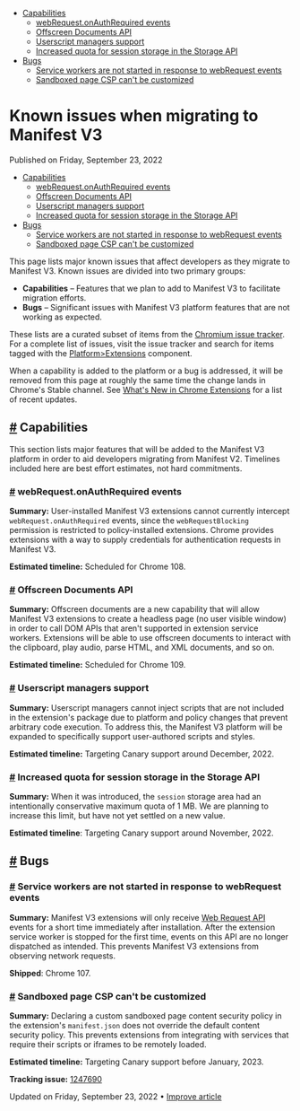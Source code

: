 

*   [Capabilities](https://developer.chrome.com/docs/extensions/mv3/known-issues/#capabilities)
    *   [webRequest.onAuthRequired events](https://developer.chrome.com/docs/extensions/mv3/known-issues/#webrequest-onauthrequired)
    *   [Offscreen Documents API](https://developer.chrome.com/docs/extensions/mv3/known-issues/#offscreen-documents-api)
    *   [Userscript managers support](https://developer.chrome.com/docs/extensions/mv3/known-issues/#userscript-managers-support)
    *   [Increased quota for session storage in the Storage API](https://developer.chrome.com/docs/extensions/mv3/known-issues/#increased-session-storage-quota)
*   [Bugs](https://developer.chrome.com/docs/extensions/mv3/known-issues/#bugs)
    *   [Service workers are not started in response to webRequest events](https://developer.chrome.com/docs/extensions/mv3/known-issues/#webrequest-in-sw)
    *   [Sandboxed page CSP can't be customized](https://developer.chrome.com/docs/extensions/mv3/known-issues/#sandboxed-csp)

Known issues when migrating to Manifest V3
==========================================

Published on Friday, September 23, 2022



*   [Capabilities](https://developer.chrome.com/docs/extensions/mv3/known-issues/#capabilities)
    *   [webRequest.onAuthRequired events](https://developer.chrome.com/docs/extensions/mv3/known-issues/#webrequest-onauthrequired)
    *   [Offscreen Documents API](https://developer.chrome.com/docs/extensions/mv3/known-issues/#offscreen-documents-api)
    *   [Userscript managers support](https://developer.chrome.com/docs/extensions/mv3/known-issues/#userscript-managers-support)
    *   [Increased quota for session storage in the Storage API](https://developer.chrome.com/docs/extensions/mv3/known-issues/#increased-session-storage-quota)
*   [Bugs](https://developer.chrome.com/docs/extensions/mv3/known-issues/#bugs)
    *   [Service workers are not started in response to webRequest events](https://developer.chrome.com/docs/extensions/mv3/known-issues/#webrequest-in-sw)
    *   [Sandboxed page CSP can't be customized](https://developer.chrome.com/docs/extensions/mv3/known-issues/#sandboxed-csp)

This page lists major known issues that affect developers as they migrate to Manifest V3. Known issues are divided into two primary groups:

*   **Capabilities** – Features that we plan to add to Manifest V3 to facilitate migration efforts.
*   **Bugs** – Significant issues with Manifest V3 platform features that are not working as expected.

These lists are a curated subset of items from the [Chromium issue tracker](https://bugs.chromium.org/p/chromium/issues/list). For a complete list of issues, visit the issue tracker and search for items tagged with the [Platform>Extensions](https://bugs.chromium.org/p/chromium/issues/list?q=component%3APlatform%3EExtensions) component.

When a capability is added to the platform or a bug is addressed, it will be removed from this page at roughly the same time the change lands in Chrome's Stable channel. See [What's New in Chrome Extensions](https://developer.chrome.com/docs/extensions/whatsnew/) for a list of recent updates.

[#](https://developer.chrome.com/docs/extensions/mv3/known-issues/#capabilities) Capabilities
---------------------------------------------------------------------------------------------

This section lists major features that will be added to the Manifest V3 platform in order to aid developers migrating from Manifest V2. Timelines included here are best effort estimates, not hard commitments.

### [#](https://developer.chrome.com/docs/extensions/mv3/known-issues/#webrequest-onauthrequired) webRequest.onAuthRequired events

**Summary:** User-installed Manifest V3 extensions cannot currently intercept `webRequest.onAuthRequired` events, since the `webRequestBlocking` permission is restricted to policy-installed extensions. Chrome provides extensions with a way to supply credentials for authentication requests in Manifest V3.

**Estimated timeline:** Scheduled for Chrome 108.

### [#](https://developer.chrome.com/docs/extensions/mv3/known-issues/#offscreen-documents-api) Offscreen Documents API

**Summary:** Offscreen documents are a new capability that will allow Manifest V3 extensions to create a headless page (no user visible window) in order to call DOM APIs that aren't supported in extension service workers. Extensions will be able to use offscreen documents to interact with the clipboard, play audio, parse HTML, and XML documents, and so on.

**Estimated timeline:** Scheduled for Chrome 109.

### [#](https://developer.chrome.com/docs/extensions/mv3/known-issues/#userscript-managers-support) Userscript managers support

**Summary:** Userscript managers cannot inject scripts that are not included in the extension's package due to platform and policy changes that prevent arbitrary code execution. To address this, the Manifest V3 platform will be expanded to specifically support user-authored scripts and styles.

**Estimated timeline:** Targeting Canary support around December, 2022.

### [#](https://developer.chrome.com/docs/extensions/mv3/known-issues/#increased-session-storage-quota) Increased quota for session storage in the Storage API

**Summary:** When it was introduced, the `session` storage area had an intentionally conservative maximum quota of 1 MB. We are planning to increase this limit, but have not yet settled on a new value.

**Estimated timeline**: Targeting Canary support around November, 2022.

[#](https://developer.chrome.com/docs/extensions/mv3/known-issues/#bugs) Bugs
-----------------------------------------------------------------------------

### [#](https://developer.chrome.com/docs/extensions/mv3/known-issues/#webrequest-in-sw) Service workers are not started in response to webRequest events

**Summary:** Manifest V3 extensions will only receive [Web Request API](https://developer.chrome.com/docs/extensions/reference/webRequest/) events for a short time immediately after installation. After the extension service worker is stopped for the first time, events on this API are no longer dispatched as intended. This prevents Manifest V3 extensions from observing network requests.

**Shipped**: Chrome 107.

### [#](https://developer.chrome.com/docs/extensions/mv3/known-issues/#sandboxed-csp) Sandboxed page CSP can't be customized

**Summary:** Declaring a custom sandboxed page content security policy in the extension's `manifest.json` does not override the default content security policy. This prevents extensions from integrating with services that require their scripts or iframes to be remotely loaded.

**Estimated timeline:** Targeting Canary support before January, 2023.

**Tracking issue:** [1247690](https://bugs.chromium.org/p/chromium/issues/detail?id=1247690)

Updated on Friday, September 23, 2022 • [Improve article](https://github.com/GoogleChrome/developer.chrome.com/blob/main/site/en/docs/extensions/mv3/known-issues/index.md)

